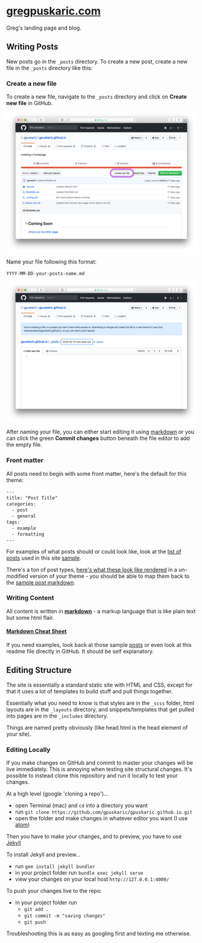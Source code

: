 # [gregpuskaric.com](http://gregpuskaric.com/)

Greg's landing page and blog.

## Writing Posts

New posts go in the `_posts` directory.  To create a new post, create a new file in the `_posts` directory like this:

### Create a new file

To create a new file, navigate to the `_posts` directory and click on **Create new file** in GitHub.  

![adding a new file](images/create-file.png)

Name your file following this format:

```
YYYY-MM-DD-your-posts-name.md
```

![naming new file](images/naming-post.png)

After naming your file, you can either start editing it using [markdown](https://guides.github.com/features/mastering-markdown/) or you can click the green **Commit changes** button beneath the file editor to add the empty file.

### Front matter

All posts need to begin with some front matter, here's the default for this theme:

```
---
title: "Post Title"
categories:
  - post
  - general
tags:
  - example
  - formatting
---
```

For examples of what posts should or could look like, look at the [list of posts](https://github.com/mmistakes/jekyll-theme-unit-test/tree/master/_posts) used in this site [sample](https://github.com/mmistakes/so-simple-theme).

There's a ton of post types, [here's what these look like rendered](https://mmistakes.github.io/so-simple-theme/posts/) in a un-modified version of your theme - you should be able to map them back to the [sample post markdown](https://github.com/mmistakes/jekyll-theme-unit-test/tree/master/_posts).

### Writing Content

All content is written in **[markdown](https://guides.github.com/features/mastering-markdown/)** - a markup language that is like plain text but some html flair.

#### [Markdown Cheat Sheet](https://github.com/adam-p/markdown-here/wiki/Markdown-Cheatsheet)

If you need examples, look back at those sample [posts](https://github.com/mmistakes/jekyll-theme-unit-test/tree/master/_posts) or even look at this readme file directly in GitHub.  It should be self explanatory.

## Editing Structure

The site is essentially a standard static site with HTML and CSS, except for that it uses a lot of templates to build stuff and pull things together.

Essentially what you need to know is that styles are in the `_scss` folder, html layouts are in the `_layouts` directory, and snippets/templates that get pulled into pages are in the `_includes` directory.

Things are named pretty obviously (like head.html is the head element of your site).

### Editing Locally

If you make changes on GitHub and commit to master your changes will be live immediately.  This is annoying when testing site structural changes.  It's possible to instead clone this repository and run it locally to test your changes.

At a high level (google 'cloning a repo')...

* open Terminal (mac) and `cd` into a directory you want
* run `git clone https://github.com/gpuskaric/gpuskaric.github.io.git`
* open the folder and make changes in whatever editor you want (I use [atom](https://atom.io/))

Then you have to make your changes, and to preview, you have to use [Jekyll](https://jekyllrb.com/)

To install Jekyll and preview...

* run `gem install jekyll bundler`
* in your project folder run `bundle exec jekyll serve`
* view your changes on your local host `http://127.0.0.1:4000/`

To push your changes live to the repo:

* in your project folder run 
  * `git add .`
  * `git commit -m "saving changes"`
  * `git push`
  
Troubleshooting this is as easy as googling first and texting me otherwise.
